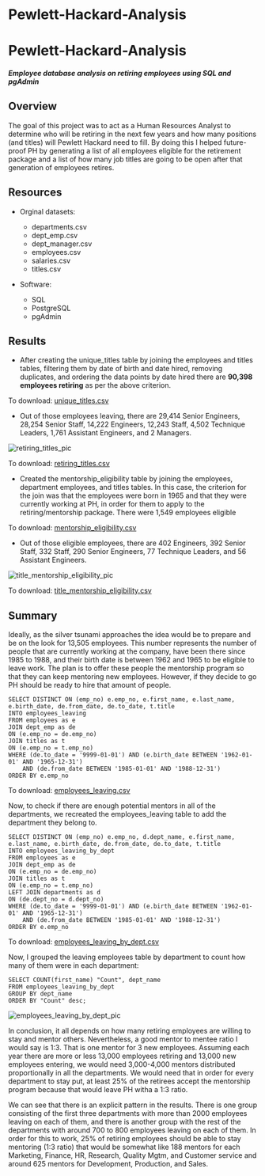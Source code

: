 # Pewlett-Hackard-Analysis
# Pewlett-Hackard-Analysis

#### *Employee database analysis on retiring employees using SQL and pgAdmin*

## Overview
The goal of this project was to act as a Human Resources Analyst to determine who will be retiring in the next few years and how many positions (and titles) will Pewlett Hackard need to fill. By doing this I helped future-proof PH by generating a list of all employees eligible for the retirement package and a list of how many job titles are going to be open after that generation of employees retires. 

## Resources
- Orginal datasets:
  - departments.csv
  - dept_emp.csv
  - dept_manager.csv
  - employees.csv
  - salaries.csv
  - titles.csv

- Software:
  - SQL
  - PostgreSQL
  - pgAdmin


## Results
- After creating the unique_titles table by joining the employees and titles tables, filtering them by date of birth and date hired, removing duplicates, and ordering the data points by date hired there are **90,398 employees retiring** as per the above criterion. 

To download: [unique_titles.csv](https://github.com/nicoserrano/Pewlett-Hackard-Analysis/files/6736136/unique_titles.csv)


- Out of those employees leaving, there are 29,414 Senior Engineers, 28,254 Senior Staff, 14,222 Engineers, 12,243 Staff, 4,502 Technique Leaders, 1,761 Assistant Engineers, and 2 Managers. 

![retiring_titles_pic](https://user-images.githubusercontent.com/83378141/123863229-53d63100-d8f7-11eb-952e-6dcc7c9655e2.png)

To download: [retiring_titles.csv](https://github.com/nicoserrano/Pewlett-Hackard-Analysis/files/6736122/retiring_titles.csv)

- Created the mentorship_eligibility table by joining the employees, department employees, and titles tables. In this case, the criterion for the join was that the employees were born in 1965 and that they were currently working at PH, in order for them to apply to the retiring/mentorship package. There were 1,549 employees eligible 

To download: [mentorship_eligibility.csv](https://github.com/nicoserrano/Pewlett-Hackard-Analysis/files/6736217/mentorship_eligibility.csv)

- Out of those eligible employees, there are 402 Engineers, 392 Senior Staff, 332 Staff, 290 Senior Engineers, 77 Technique Leaders, and 56 Assistant Engineers. 

![title_mentorship_eligibility_pic](https://user-images.githubusercontent.com/83378141/123863289-651f3d80-d8f7-11eb-9245-56a49dd010c0.png)

To download: [title_mentorship_eligibility.csv](https://github.com/nicoserrano/Pewlett-Hackard-Analysis/files/6736245/title_mentorship_eligibility.csv)


## Summary
Ideally, as the silver tsunami approaches the idea would be to prepare and be on the look for 13,505 employees. This number represents the number of people that are currently working at the company, have been there since 1985 to 1988, and their birth date is between 1962 and 1965 to be eligible to leave work. The plan is to offer these people the mentorship program so that they can keep mentoring new employees. However, if they decide to go PH should be ready to hire that amount of people. 

```
SELECT DISTINCT ON (emp_no) e.emp_no, e.first_name, e.last_name, e.birth_date, de.from_date, de.to_date, t.title
INTO employees_leaving
FROM employees as e
JOIN dept_emp as de
ON (e.emp_no = de.emp_no)
JOIN titles as t
ON (e.emp_no = t.emp_no)
WHERE (de.to_date = '9999-01-01') AND (e.birth_date BETWEEN '1962-01-01' AND '1965-12-31')
	AND (de.from_date BETWEEN '1985-01-01' AND '1988-12-31')
ORDER BY e.emp_no
```

To download: [employees_leaving.csv](https://github.com/nicoserrano/Pewlett-Hackard-Analysis/files/6736392/employees_leaving.csv)

Now, to check if there are enough potential mentors in all of the departments, we recreated the employees_leaving table to add the department they belong to. 

```
SELECT DISTINCT ON (emp_no) e.emp_no, d.dept_name, e.first_name, e.last_name, e.birth_date, de.from_date, de.to_date, t.title
INTO employees_leaving_by_dept
FROM employees as e
JOIN dept_emp as de
ON (e.emp_no = de.emp_no)
JOIN titles as t
ON (e.emp_no = t.emp_no)
LEFT JOIN departments as d
ON (de.dept_no = d.dept_no)
WHERE (de.to_date = '9999-01-01') AND (e.birth_date BETWEEN '1962-01-01' AND '1965-12-31')
	AND (de.from_date BETWEEN '1985-01-01' AND '1988-12-31')
ORDER BY e.emp_no

```

To download: [employees_leaving_by_dept.csv](https://github.com/nicoserrano/Pewlett-Hackard-Analysis/files/6736464/employees_leaving_by_dept.csv)

Now, I grouped the leaving employees table by department to count how many of them were in each department:

```
SELECT COUNT(first_name) "Count", dept_name
FROM employees_leaving_by_dept
GROUP BY dept_name
ORDER BY "Count" desc;
```
![employees_leaving_by_dept_pic](https://user-images.githubusercontent.com/83378141/123868118-4328b980-d8fd-11eb-81eb-fe23e80cffc4.png)


In conclusion, it all depends on how many retiring employees are willing to stay and mentor others. Nevertheless, a good mentor to mentee ratio I would say is 1:3. That is one mentor for 3 new employees. Assuming each year there are more or less 13,000 employees retiring and 13,000 new employees entering, we would need 3,000-4,000 mentors distributed proportionally in all the departments.  We would need that in order for every department to stay put, at least 25% of the retirees accept the mentorship program because that would leave PH witha a 1:3 ratio. 

We can see that there is an explicit pattern in the results. There is one group consisting of the first three departments with more than 2000 employees leaving on each of them, and there is another group with the rest of the departments with around 700 to 800 employees leaving on each of them. In order for this to work, 25% of retiring employees should be able to stay mentoring (1:3 ratio) that would be somewhat like 188 mentors for each Marketing, Finance, HR, Research, Quality Mgtm, and Customer service and around 625 mentors for Development, Production, and Sales. 



